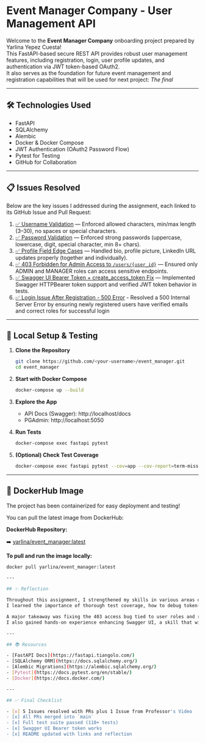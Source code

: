 # Event Manager Company - User Management API

Welcome to the **Event Manager Company** onboarding project prepared by Yarlina Yepez Cuesta!  
This FastAPI-based secure REST API provides robust user management features, including registration, login, user profile updates, and authentication via JWT token-based OAuth2.  
It also serves as the foundation for future event management and registration capabilities that will be used for next project: *The final*

---

## 🛠️ Technologies Used

- FastAPI
- SQLAlchemy
- Alembic
- Docker & Docker Compose
- JWT Authentication (OAuth2 Password Flow)
- Pytest for Testing
- GitHub for Collaboration

---

## 📋 Issues Resolved

Below are the key issues I addressed during the assignment, each linked to its GitHub Issue and Pull Request:

1. [✅ Username Validation](https://github.com/yyepezx96/event_manager/issues/1) — Enforced allowed characters, min/max length (3–30), no spaces or special characters.
2. [✅ Password Validation](https://github.com/yyepezx96/event_manager/issues/3) — Enforced strong passwords (uppercase, lowercase, digit, special character, min 8+ chars).
3. [✅ Profile Field Edge Cases](https://github.com/yyepezx96/event_manager/issues/5) — Handled bio, profile picture, LinkedIn URL updates properly (together and individually).
4. [✅ 403 Forbidden for Admin Access to `/users/{user_id}`](https://github.com/yyepezx96/event_manager/issues/9) — Ensured only ADMIN and MANAGER roles can access sensitive endpoints.
5. [✅ Swagger UI Bearer Token + create_access_token Fix](https://github.com/yyepezx96/event_manager/issues/11) — Implemented Swagger HTTPBearer token support and verified JWT token behavior in tests.
6. [✅ Login Issue After Registration - 500 Error](https://github.com/yyepezx96/event_manager/issues/7) - Resolved a 500 Internal Server Error by ensuring newly registered users have verified emails and correct roles for successful login

---

## 🚀 Local Setup & Testing

1. **Clone the Repository**
   ```bash
   git clone https://github.com/<your-username>/event_manager.git
   cd event_manager
   ```

2. **Start with Docker Compose**
   ```bash
   docker-compose up --build
   ```

3. **Explore the App**
   - API Docs (Swagger): http://localhost/docs
   - PGAdmin: http://localhost:5050

4. **Run Tests**
   ```bash
   docker-compose exec fastapi pytest
   ```

5. **(Optional) Check Test Coverage**
   ```bash
   docker-compose exec fastapi pytest --cov=app --cov-report=term-missing
   ```

---

## 🐳 DockerHub Image

The project has been containerized for easy deployment and testing!

You can pull the latest image from DockerHub:

**DockerHub Repository:**

➡️ [yarlina/event_manager:latest](https://hub.docker.com/r/yarlina/event_manager)

**To pull and run the image locally:**

```bash
docker pull yarlina/event_manager:latest

---

## ✨ Reflection

Throughout this assignment, I strengthened my skills in various areas of coding and issue resolution. Some of the areas I practice and improved are FastAPI development, REST API security, automated testing with Pytest, and collaborative GitHub workflows.  
I learned the importance of thorough test coverage, how to debug token-based auth issues, and how to customize documentation for usability. Specifically, I gained a better understanding of reading the code, finding where the issue is and understanding what the code is asking to do.

A major takeaway was fixing the 403 access bug tied to user roles and realizing how critical and important dependency injection and test fixtures are in complex backend systems. Out of all the issues encounteered, I can say this was the most tidious for me as I had to go back to various test files to ensure that the 403 and 401 were correctly used.  
I also gained hands-on experience enhancing Swagger UI, a skill that will be especially useful when developing and testing APIs in real-world environments and that I look forward to experimenting with.

---

## 📚 Resources

- [FastAPI Docs](https://fastapi.tiangolo.com/)
- [SQLAlchemy ORM](https://docs.sqlalchemy.org/)
- [Alembic Migrations](https://alembic.sqlalchemy.org/)
- [Pytest](https://docs.pytest.org/en/stable/)
- [Docker](https://docs.docker.com/)

---

## ✅ Final Checklist

- [x] 5 Issues resolved with PRs plus 1 Issue from Professor's Video
- [x] All PRs merged into `main`
- [x] Full test suite passed (110+ tests)
- [x] Swagger UI Bearer token works
- [x] README updated with links and reflection

